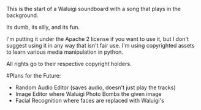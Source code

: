 This is the start of a Waluigi soundboard with a song that plays in the background.

Its dumb, its silly, and its fun.

I'm putting it under the Apache 2 license if you want to use it, but I don't suggest using it in any way that isn't fair use. I'm using copyrighted assets to learn various media manipulation in python.

All rights go to their respective copyright holders.

#Plans for the Future:
- Random Audio Editor (saves audio, doesn't just play the tracks)
- Image Editor where Waluigi Photo Bombs the given image
- Facial Recognition where faces are replaced with Waluigi's
